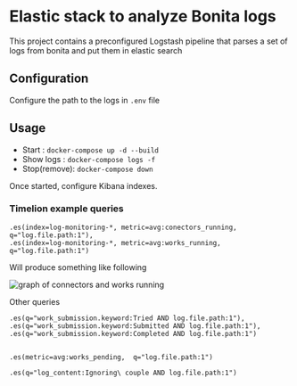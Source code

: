 # Elastic stack to analyze Bonita logs 


This project contains a preconfigured Logstash pipeline that parses a set of logs from bonita and put them in elastic search


## Configuration

Configure the path to the logs in `.env` file

## Usage

* Start : `docker-compose up -d --build`
* Show logs : `docker-compose logs -f`
* Stop(remove): `docker-compose down`

Once started, configure Kibana indexes.


### Timelion example queries


```
.es(index=log-monitoring-*, metric=avg:conectors_running,  q="log.file.path:1"),
.es(index=log-monitoring-*, metric=avg:works_running,  q="log.file.path:1")
```

Will produce something like following

![graph of connectors and works running](doc/connectors_and_works_running.png)


Other queries

```
.es(q="work_submission.keyword:Tried AND log.file.path:1"),
.es(q="work_submission.keyword:Submitted AND log.file.path:1"),
.es(q="work_submission.keyword:Completed AND log.file.path:1")


.es(metric=avg:works_pending,  q="log.file.path:1")

.es(q="log_content:Ignoring\ couple AND log.file.path:1")
```
